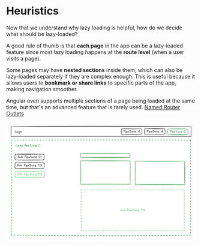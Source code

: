 # Heuristics

Now that we understand why lazy loading is helpful, how do we decide what should be lazy-loaded?

A good rule of thumb is that **each page** in the app can be a lazy-loaded feature since most lazy
loading happens at the **route level** (when a user visits a page).

Some pages may have **nested sections** inside them, which can also be lazy-loaded separately
if they are complex enough.
This is useful because it allows users to **bookmark or share links** to specific parts of the app,
making navigation smoother.

Angular even supports multiple sections of a page being loaded at the same time, but that's an
advanced feature that is rarely used. [Named Router Outlets](https://angular.dev/api/router/RouterOutlet#description)

![lazy Loading Heuristics](assets/lazy-loading-heuristics.png)
